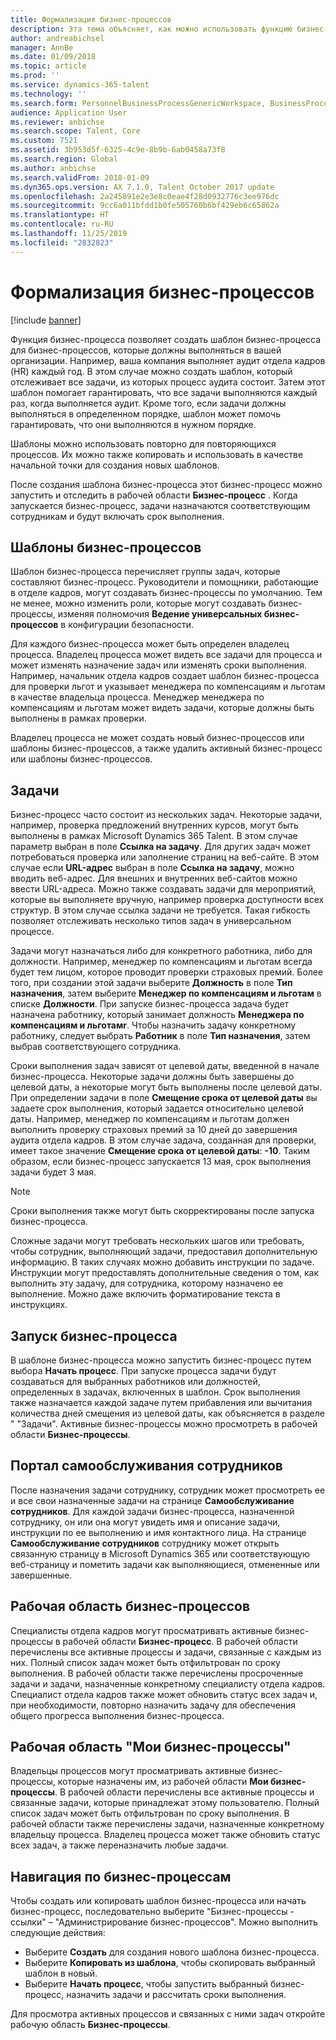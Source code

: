 ```yaml
---
title: Формализация бизнес-процессов
description: Эта тема объясняет, как можно использовать функцию бизнес-процесса, чтобы создать шаблон бизнес-процесса для процессов, которые должны выполняться в вашей организации.
author: andreabichsel
manager: AnnBe
ms.date: 01/09/2018
ms.topic: article
ms.prod: ''
ms.service: dynamics-365-talent
ms.technology: ''
ms.search.form: PersonnelBusinessProcessGenericWorkspace, BusinessProcessGenericTemplateListpage, BusinessProcessGenericMyTemplates, BusinessProcessGroupAssignment
audience: Application User
ms.reviewer: anbichse
ms.search.scope: Talent, Core
ms.custom: 7521
ms.assetid: 3b953d5f-6325-4c9e-8b9b-6ab0458a73f8
ms.search.region: Global
ms.author: anbichse
ms.search.validFrom: 2018-01-09
ms.dyn365.ops.version: AX 7.1.0, Talent October 2017 update
ms.openlocfilehash: 2a245891e2e3e8c0eae4f28d0932776c3ee976dc
ms.sourcegitcommit: 9cc6a011bfdd1b0fe505760b6bf429eb6c65862a
ms.translationtype: HT
ms.contentlocale: ru-RU
ms.lasthandoff: 11/25/2019
ms.locfileid: "2832823"
---
```

# <a name="formalize-business-processes"></a>Формализация бизнес-процессов

[!include [banner](includes/banner.md)]

Функция бизнес-процесса позволяет создать шаблон бизнес-процесса для бизнес-процессов, которые должны выполняться в вашей организации. Например, ваша компания выполняет аудит отдела кадров (HR) каждый год. В этом случае можно создать шаблон, который отслеживает все задачи, из которых процесс аудита состоит. Затем этот шаблон помогает гарантировать, что все задачи выполняются каждый раз, когда выполняется аудит. Кроме того, если задачи должны выполняться в определенном порядке, шаблон может помочь гарантировать, что они выполняются в нужном порядке.

Шаблоны можно использовать повторно для повторяющихся процессов. Их можно также копировать и использовать в качестве начальной точки для создания новых шаблонов.

После создания шаблона бизнес-процесса этот бизнес-процесс можно запустить и отследить в рабочей области **Бизнес-процесс** . Когда запускается бизнес-процесс, задачи назначаются соответствующим сотрудникам и будут включать срок выполнения.

## <a name="business-process-templates"></a>Шаблоны бизнес-процессов
Шаблон бизнес-процесса перечисляет группы задач, которые составляют бизнес-процесс. Руководители и помощники, работающие в отделе кадров, могут создавать бизнес-процессы по умолчанию. Тем не менее, можно изменить роли, которые могут создавать бизнес-процессы, изменяя полномочия **Ведение универсальных бизнес-процессов** в конфигурации безопасности.

Для каждого бизнес-процесса может быть определен владелец процесса. Владелец процесса может видеть все задачи для процесса и может изменять назначение задач или изменять сроки выполнения. Например, начальник отдела кадров создает шаблон бизнес-процесса для проверки льгот и указывает менеджера по компенсациям и льготам в качестве владельца процесса. Менеджер менеджера по компенсациям и льготам может видеть задачи, которые должны быть выполнены в рамках проверки.

Владелец процесса не может создать новый бизнес-процессов или шаблоны бизнес-процессов, а также удалить активный бизнес-процесс или шаблоны бизнес-процессов.

## <a name="tasks"></a>Задачи
Бизнес-процесс часто состоит из нескольких задач. Некоторые задачи, например, проверка предложений внутренних курсов, могут быть выполнены в рамках Microsoft Dynamics 365 Talent. В этом случае параметр выбран в поле **Ссылка на задачу**. Для других задач может потребоваться проверка или заполнение страниц на веб-сайте. В этом случае если **URL-адрес** выбран в поле **Ссылка на задачу**, можно вводить веб-адрес. Для внешних и внутренних веб-сайтов можно ввести URL-адреса. Можно также создавать задачи для мероприятий, которые вы выполняете вручную, например проверка доступности всех структур. В этом случае ссылка задачи не требуется. Такая гибкость позволяет отслеживать несколько типов задач в универсальном процессе.

Задачи могут назначаться либо для конкретного работника, либо для должности. Например, менеджер по компенсациям и льготам всегда будет тем лицом, которое проводит проверки страховых премий. Более того, при создании этой задачи выберите **Должность** в поле **Тип назначения**, затем выберите **Менеджер по компенсациям и льготам** в списке **Должности**. При запуске бизнес-процесса задача будет назначена работнику, который занимает должность **Менеджера по компенсациям и льготамr**. Чтобы назначить задачу конкретному работнику, следует выбрать **Работник** в поле **Тип назначения**, затем выбрав соответствующего сотрудника.

Сроки выполнения задач зависят от целевой даты, введенной в начале бизнес-процесса. Некоторые задачи должны быть завершены до целевой даты, а некоторые могут быть выполнены после целевой даты. При определении задачи в поле **Смещение срока от целевой даты** вы задаете срок выполнения, который задается относительно целевой даты. Например, менеджер по компенсациям и льготам должен выполнить проверку страховых премий за 10 дней до завершения аудита отдела кадров. В этом случае задача, созданная для проверки, имеет такое значение **Смещение срока от целевой даты**: **-10**. Таким образом, если бизнес-процесс запускается 13 мая, срок выполнения задачи будет 3 мая.

> [!NOTE]
> Сроки выполнения также могут быть скорректированы после запуска бизнес-процесса.

Сложные задачи могут требовать нескольких шагов или требовать, чтобы сотрудник, выполняющий задачи, предоставил дополнительную информацию. В таких случаях можно добавить инструкции по задаче. Инструкции могут предоставлять дополнительные сведения о том, как выполнить эту задачу, для сотрудника, которому назначено ее выполнение. Можно даже включить форматирование текста в инструкциях.

## <a name="starting-a-business-process"></a>Запуск бизнес-процесса
В шаблоне бизнес-процесса можно запустить бизнес-процесс путем выбора **Начать процесс**. При запуске процесса задачи будут создаваться для выбранных работников или должностей, определенных в задачах, включенных в шаблон. Срок выполнения также назначается каждой задаче путем прибавления или вычитания количества дней смещения из целевой даты, как объясняется в разделе " "Задачи". Активные бизнес-процессы можно просмотреть в рабочей области **Бизнес-процессы**.

## <a name="employee-self-service"></a>Портал самообслуживания сотрудников
После назначения задачи сотруднику, сотрудник может просмотреть ее и все свои назначенные задачи на странице **Самообслуживание сотрудников**. Для каждой задачи бизнес-процесса, назначенной сотруднику, он или она могут увидеть имя и описание задачи, инструкции по ее выполнению и имя контактного лица. На странице **Самообслуживание сотрудников** сотруднику может открыть связанную страницу в Microsoft Dynamics 365 или соответствующую веб-страницу и пометить задачи как выполняющиеся, отмененные или завершенные.

## <a name="business-process-workspace"></a>Рабочая область бизнес-процессов
Специалисты отдела кадров могут просматривать активные бизнес-процессы в рабочей области **Бизнес-процесс**. В рабочей области перечислены все активные процессы и задачи, связанные с каждым из них. Полный список задач может быть отфильтрован по сроку выполнения. В рабочей области также перечислены просроченные задачи и задачи, назначенные конкретному специалисту отдела кадров. Специалист отдела кадров также может обновить статус всех задач и, при необходимости, повторно назначить задачу для обеспечения общего прогресса выполнения бизнес-процесса.

## <a name="my-business-processes-workspace"></a>Рабочая область "Мои бизнес-процессы"
Владельцы процессов могут просматривать активные бизнес-процессы, которые назначены им, из рабочей области **Мои бизнес-процессы**. В рабочей области перечислены все активные процессы и связанные задачи, которые принадлежат этому пользователю. Полный список задач может быть отфильтрован по сроку выполнения. В рабочей области также перечислены задачи, назначенные конкретному владельцу процесса. Владелец процесса может также обновить статус всех задач, а также переназначить любые задачи.

## <a name="navigating-business-processes"></a>Навигация по бизнес-процессам
Чтобы создать или копировать шаблон бизнес-процесса или начать бизнес-процесс, последовательно выберите "Бизнес-процессы - ссылки" – "Администрирование бизнес-процессов". Можно выполнить следующие действия:

- Выберите **Создать** для создания нового шаблона бизнес-процесса.
- Выберите **Копировать из шаблона**, чтобы скопировать выбранный шаблон в новый.
- Выберите **Начать процесс**, чтобы запустить выбранный бизнес-процесс, назначить задачи и рассчитать сроки выполнения.

Для просмотра активных процессов и связанных с ними задач откройте рабочую область **Бизнес-процессы**.

